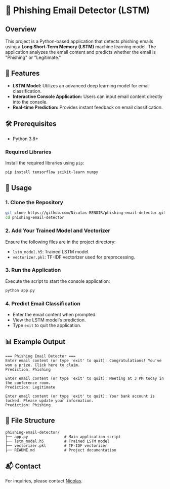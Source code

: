 # 📧 Phishing Email Detector (LSTM)

## Overview
This project is a Python-based application that detects phishing emails using a **Long Short-Term Memory (LSTM)** machine learning model. The application analyzes the email content and predicts whether the email is "Phishing" or "Legitimate."

## 🚀 Features
- **LSTM Model:** Utilizes an advanced deep learning model for email classification.
- **Interactive Console Application:** Users can input email content directly into the console.
- **Real-time Prediction:** Provides instant feedback on email classification.

## 🛠 Prerequisites
- Python 3.8+

### Required Libraries
Install the required libraries using `pip`:
```bash
pip install tensorflow scikit-learn numpy
```

## 📝 Usage
### 1. Clone the Repository
```bash
git clone https://github.com/Nicolas-RENOIR/phishing-email-detector.git
cd phishing-email-detector
```

### 2. Add Your Trained Model and Vectorizer
Ensure the following files are in the project directory:
- `lstm_model.h5`: Trained LSTM model.
- `vectorizer.pkl`: TF-IDF vectorizer used for preprocessing.

### 3. Run the Application
Execute the script to start the console application:
```bash
python app.py
```

### 4. Predict Email Classification
- Enter the email content when prompted.
- View the LSTM model's prediction.
- Type `exit` to quit the application.

## 📊 Example Output
```plaintext
=== Phishing Email Detector ===
Enter email content (or type 'exit' to quit): Congratulations! You've won a prize. Click here to claim.
Prediction: Phishing

Enter email content (or type 'exit' to quit): Meeting at 3 PM today in the conference room.
Prediction: Legitimate

Enter email content (or type 'exit' to quit): Your bank account is locked. Please update your information.
Prediction: Phishing
```

## 📂 File Structure
```
phishing-email-detector/
├── app.py                # Main application script
├── lstm_model.h5         # Trained LSTM model
├── vectorizer.pkl        # TF-IDF vectorizer
├── README.md             # Project documentation
```

## 📬 Contact
For inquiries, please contact [Nicolas](mailto:rnicolas1202@gmail.com).
